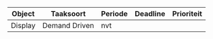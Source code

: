 | Object | Taaksoort | Periode | Deadline | Prioriteit |
|--------|-----------|---------|----------|------------|
| Display | Demand Driven | nvt | |  